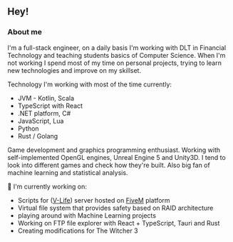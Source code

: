 ## Hey!
### About me
I'm a full-stack engineer, on a daily basis I'm working with DLT in Financial Technology and teaching students basics of Computer Science. When I'm not working I spend most of my time on personal projects, trying to learn new technologies and improve on my skillset.

Technology I'm working with most of the time currently:
  - JVM - Kotlin, Scala
  - TypeScript with React
  - .NET platform, C#
  - JavaScript, Lua
  - Python
  - Rust / Golang

Game development and graphics programming enthusiast. Working with self-implemented OpenGL engines, Unreal Engine 5 and Unity3D. 
I tend to look into different games and check how they're built.
Also big fan of machine learning and statistical analysis.

🔭 I'm currently working on:
  - Scripts for ([V-Life](https://v-life.pl/)) server hosted on [FiveM](https://fivem.net/) platform
  - Virtual file system that provides safety based on RAID architecture
  - playing around with Machine Learning projects
  - Working on FTP file explorer with React + TypeScript, Tauri and Rust
  - Creating modifications for The Witcher 3

<!--
**dntAtMe/dntAtMe** is a ✨ _special_ ✨ repository because its `README.md` (this file) appears on your GitHub profile.

Here are some ideas to get you started:

- 🔭 I’m currently working on ...
- 🌱 I’m currently learning ...
- 👯 I’m looking to collaborate on ...
- 🤔 I’m looking for help with ...
- 💬 Ask me about ...

- 😄 Pronouns: ...
- ⚡ Fun fact: ...
-->
